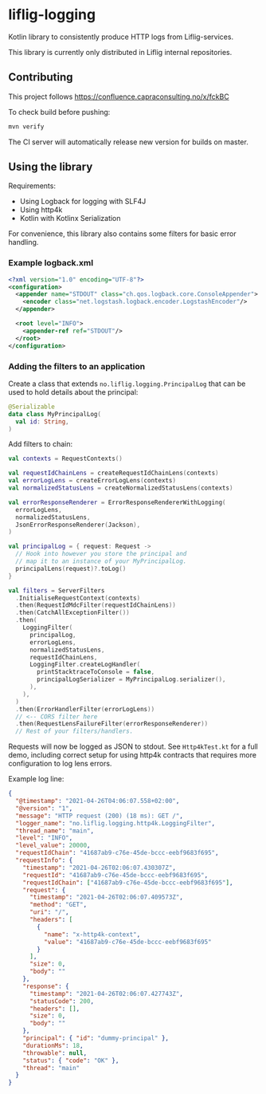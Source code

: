 # liflig-logging

Kotlin library to consistently produce HTTP logs from Liflig-services.

This library is currently only distributed in Liflig
internal repositories.

## Contributing

This project follows
https://confluence.capraconsulting.no/x/fckBC

To check build before pushing:

```bash
mvn verify
```

The CI server will automatically release new version for builds on master.

## Using the library

Requirements:

- Using Logback for logging with SLF4J
- Using http4k
- Kotlin with Kotlinx Serialization

For convenience, this library also contains some filters for basic
error handling.

### Example logback.xml

```xml
<?xml version="1.0" encoding="UTF-8"?>
<configuration>
  <appender name="STDOUT" class="ch.qos.logback.core.ConsoleAppender">
    <encoder class="net.logstash.logback.encoder.LogstashEncoder"/>
  </appender>

  <root level="INFO">
    <appender-ref ref="STDOUT"/>
  </root>
</configuration>
```

### Adding the filters to an application

Create a class that extends `no.liflig.logging.PrincipalLog` that
can be used to hold details about the principal:

```kotlin
@Serializable
data class MyPrincipalLog(
  val id: String,
)
```

Add filters to chain:

```kotlin
val contexts = RequestContexts()

val requestIdChainLens = createRequestIdChainLens(contexts)
val errorLogLens = createErrorLogLens(contexts)
val normalizedStatusLens = createNormalizedStatusLens(contexts)

val errorResponseRenderer = ErrorResponseRendererWithLogging(
  errorLogLens,
  normalizedStatusLens,
  JsonErrorResponseRenderer(Jackson),
)

val principalLog = { request: Request ->
  // Hook into however you store the principal and
  // map it to an instance of your MyPrincipalLog.
  principalLens(request)?.toLog()
}

val filters = ServerFilters
  .InitialiseRequestContext(contexts)
  .then(RequestIdMdcFilter(requestIdChainLens))
  .then(CatchAllExceptionFilter())
  .then(
    LoggingFilter(
      principalLog,
      errorLogLens,
      normalizedStatusLens,
      requestIdChainLens,
      LoggingFilter.createLogHandler(
        printStacktraceToConsole = false,
        principalLogSerializer = MyPrincipalLog.serializer(),
      ),
    ),
  )
  .then(ErrorHandlerFilter(errorLogLens))
  // <-- CORS filter here
  .then(RequestLensFailureFilter(errorResponseRenderer))
  // Rest of your filters/handlers.
```

Requests will now be logged as JSON to stdout. See `Http4kTest.kt` for
a full demo, including correct setup for using http4k contracts that
requires more configuration to log lens errors.

Example log line:

```json
{
  "@timestamp": "2021-04-26T04:06:07.558+02:00",
  "@version": "1",
  "message": "HTTP request (200) (18 ms): GET /",
  "logger_name": "no.liflig.logging.http4k.LoggingFilter",
  "thread_name": "main",
  "level": "INFO",
  "level_value": 20000,
  "requestIdChain": "41687ab9-c76e-45de-bccc-eebf9683f695",
  "requestInfo": {
    "timestamp": "2021-04-26T02:06:07.430307Z",
    "requestId": "41687ab9-c76e-45de-bccc-eebf9683f695",
    "requestIdChain": ["41687ab9-c76e-45de-bccc-eebf9683f695"],
    "request": {
      "timestamp": "2021-04-26T02:06:07.409573Z",
      "method": "GET",
      "uri": "/",
      "headers": [
        {
          "name": "x-http4k-context",
          "value": "41687ab9-c76e-45de-bccc-eebf9683f695"
        }
      ],
      "size": 0,
      "body": ""
    },
    "response": {
      "timestamp": "2021-04-26T02:06:07.427743Z",
      "statusCode": 200,
      "headers": [],
      "size": 0,
      "body": ""
    },
    "principal": { "id": "dummy-principal" },
    "durationMs": 18,
    "throwable": null,
    "status": { "code": "OK" },
    "thread": "main"
  }
}
```

